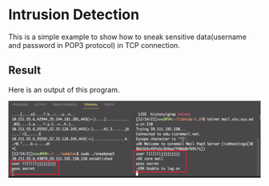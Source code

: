 # Intrusion Detection
This is a simple example to show how to sneak sensitive data(username and password in POP3 protocol) 
in TCP connection.

## Result
Here is an output of this program.

![result](https://raw.githubusercontent.com/CrackedPoly/security-practices/main/intrusion_detection/result.png)